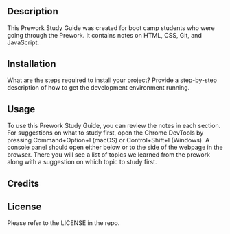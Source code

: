 # <Prework Study Guide>

## Description

This Prework Study Guide was created for boot camp students who were going through the Prework. It contains notes on HTML, CSS, Git, and JavaScript.



## Installation

What are the steps required to install your project? Provide a step-by-step description of how to get the development environment running.

## Usage

To use this Prework Study Guide, you can review the notes in each section. For suggestions on what to study first, open the Chrome DevTools by pressing Command+Option+I (macOS) or Control+Shift+I (Windows). A console panel should open either below or to the side of the webpage in the browser. There you will see a list of topics we learned from the prework along with a suggestion on which topic to study first.

## Credits



## License

Please refer to the LICENSE in the repo.

